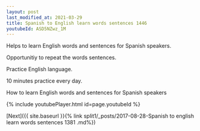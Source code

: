 ```yaml
---
layout: post
last_modified_at: 2021-03-29
title: Spanish to English learn words sentences 1446 
youtubeId: ASD5NZwz_1M
---
```

 
 
Helps to learn English words and sentences for Spanish speakers.

Opportunitiy to repeat the words sentences. 

Practice English language. 
 
10 minutes practice every day. 
 
How to learn English words and sentences for Spanish speakers 
 
{% include youtubePlayer.html id=page.youtubeId %}
 
 
[Next]({{ site.baseurl }}{% link  split1/_posts/2017-08-28-Spanish to english learn words sentences 1381 .md%})
 
